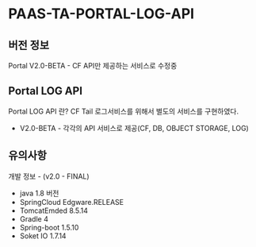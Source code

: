# PAAS-TA-PORTAL-LOG-API
## 버전 정보
Portal V2.0-BETA - CF API만 제공하는 서비스로 수정중


## Portal LOG API
Portal LOG API 란? CF Tail 로그서비스를 위해서 별도의 서비스를 구현하였다.
- V2.0-BETA - 각각의 API 서비스로 제공(CF, DB, OBJECT STORAGE, LOG)

## 유의사항

개발 정보 - (v2.0 - FINAL)
- java 1.8 버전
- SpringCloud Edgware.RELEASE 
- TomcatEmded 8.5.14
- Gradle 4
- Spring-boot 1.5.10
- Soket IO 1.7.14
